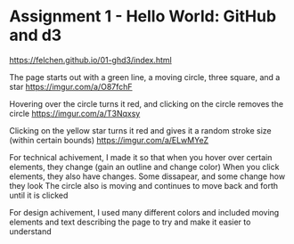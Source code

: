 Assignment 1 - Hello World: GitHub and d3  
===

https://felchen.github.io/01-ghd3/index.html

The page starts out with a green line, a moving circle, three square, and a star
https://imgur.com/a/O87fchF

Hovering over the circle turns it red, and clicking on the circle removes the circle
https://imgur.com/a/T3Nqxsy

Clicking on the yellow star turns it red and gives it a random stroke size (within certain bounds)
https://imgur.com/a/ELwMYeZ


For technical achivement, I made it so that when you hover over certain elements, they change (gain an outline and change color)
When you click elements, they also have changes. Some dissapear, and some change how they look
The circle also is moving and continues to move back and forth until it is clicked

For design achivement, I used many different colors and included moving elements and text describing the page to try
and make it easier to understand